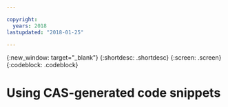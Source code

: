 ```yaml
---

copyright:
  years: 2018
lastupdated: "2018-01-25"

---
```


{:new_window: target="_blank"}
{:shortdesc: .shortdesc}
{:screen: .screen}
{:codeblock: .codeblock}


# Using CAS-generated code snippets
